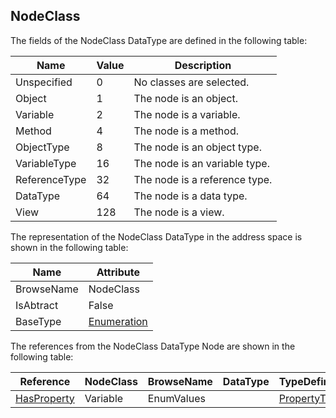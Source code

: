 <!-- datatype -->
## NodeClass
<!-- end of description -->
The fields of the NodeClass DataType are defined in the following table:  

|Name|Value| Description|
|---|---|---|
|Unspecified|0|No classes are selected.|
|Object|1|The node is an object.|
|Variable|2|The node is a variable.|
|Method|4|The node is a method.|
|ObjectType|8|The node is an object type.|
|VariableType|16|The node is an variable type.|
|ReferenceType|32|The node is a reference type.|
|DataType|64|The node is a data type.|
|View|128|The node is a view.|

The representation of the NodeClass DataType in the address space is shown in the following table:  

|Name|Attribute|
|---|---|
|BrowseName|NodeClass|
|IsAbtract|False|
|BaseType|[Enumeration](../../../Part3/DataTypes/Enumeration/readme.md)|

The references from the NodeClass DataType Node are shown in the following table:  

|Reference|NodeClass|BrowseName|DataType|TypeDefinition|ModellingRule|
|---|---|---|---|---|---|
|[HasProperty](../../../Part3/ReferenceTypes/HasProperty/readme.md)|Variable|EnumValues||[PropertyType](../../Part5/VariableTypes/PropertyType/readme.md)|[Mandatory](../../Objects/Mandatory/readme.md)|

